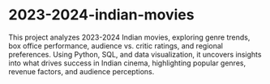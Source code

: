 # 2023-2024-indian-movies
This project analyzes 2023-2024 Indian movies, exploring genre trends, box office performance, audience vs. critic ratings, and regional preferences. Using Python, SQL, and data visualization, it uncovers insights into what drives success in Indian cinema, highlighting popular genres, revenue factors, and audience perceptions.
